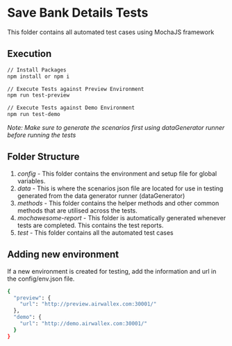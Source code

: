# Save Bank Details Tests

This folder contains all automated test cases using MochaJS framework

## Execution

```sh
// Install Packages
npm install or npm i

// Execute Tests against Preview Environment
npm run test-preview

// Execute Tests against Demo Environment
npm run test-demo
```

_Note: Make sure to generate the scenarios first using dataGenerator runner before running the tests_

## Folder Structure

1.  _config_ - This folder contains the environment and setup file for global variables.
2.  _data_ - This is where the scenarios json file are located for use in testing generated from the data generator runner (dataGenerator)
3.  _methods_ - This folder contains the helper methods and other common methods that are utilised across the tests.
4.  _mochawesome-report_ - This folder is automatically generated whenever tests are completed. This contains the test reports.
5.  _test_ - This folder contains all the automated test cases

## Adding new environment

If a new environment is created for testing, add the information and url in the config/env.json file.

```sh
{
  "preview": {
    "url": "http://preview.airwallex.com:30001/"
  },
  "demo": {
    "url": "http://demo.airwallex.com:30001/"
  }
}
```
